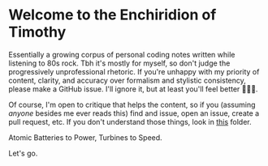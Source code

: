 # Welcome to the Enchiridion of Timothy
Essentially a growing corpus of personal coding notes written while listening to 80s rock. Tbh it's mostly for myself, so don't judge the progressively unprofessional rhetoric. If you're unhappy with my priority of content, clarity, and accuracy over formalism and stylistic consistency, please make a GitHub issue. I'll ignore it, but at least you'll feel better 🤷🏼‍♂️.

Of course, I'm open to critique that helps the content, so if you (assuming *anyone* besides me ever reads this) find and issue, open an issue, create a pull request, etc. If you don't understand those things, look in [this](#) folder.

Atomic Batteries to Power, Turbines to Speed.

Let's go.
